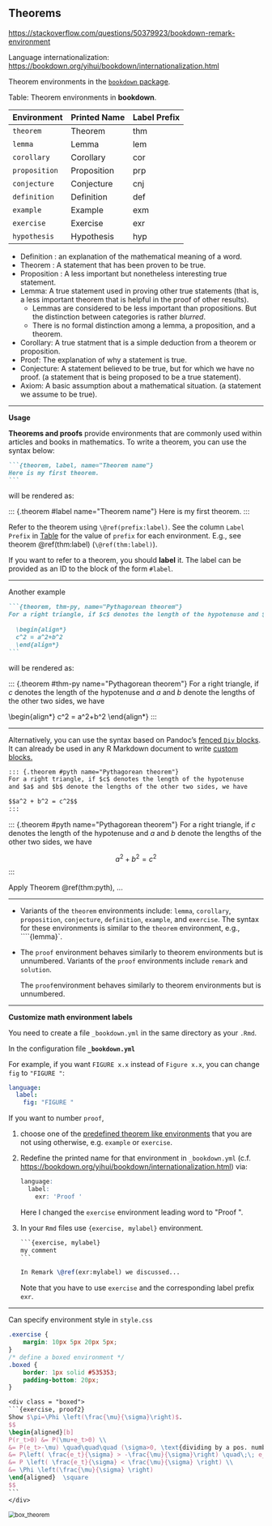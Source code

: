 ## Theorems

<https://stackoverflow.com/questions/50379923/bookdown-remark-environment>

Language internationalization: <https://bookdown.org/yihui/bookdown/internationalization.html>



Theorem environments in the [`bookdown` package](https://bookdown.org/yihui/bookdown/markdown-extensions-by-bookdown.html#tab:theorem-envs).

<a id="thm-env-names">Table: Theorem environments in **bookdown**.</a>

| Environment   | Printed Name | Label Prefix |
| :------------- | :------------ | :------------ |
| `theorem`     | Theorem      | thm          |
| `lemma`       | Lemma        | lem          |
| `corollary`   | Corollary    | cor          |
| `proposition` | Proposition  | prp          |
| `conjecture`  | Conjecture   | cnj          |
| `definition`  | Definition   | def          |
| `example`     | Example      | exm          |
| `exercise`    | Exercise     | exr          |
| `hypothesis`  | Hypothesis   | hyp          |

- Definition : an explanation of the mathematical meaning of a word.
- Theorem : A statement that has been proven to be true.
- Proposition : A less important but nonetheless interesting true statement.
- Lemma: A true statement used in proving other true statements (that is, a less important theorem that is helpful in the proof of other results). 
  - Lemmas are considered to be less important than propositions. But the distinction between categories is rather *blurred*. 
  - There is no formal distinction among a lemma, a proposition, and a theorem.
- Corollary: A true statment that is a simple deduction from a theorem or proposition.
- Proof: The explanation of why a statement is true.
- Conjecture: A statement believed to be true, but for which we have no proof. (a statement that is being proposed to be a true statement).
- Axiom: A basic assumption about a mathematical situation. (a statement we assume to be true).


--------------------------------------------------------------------------------

**Usage**

**Theorems and proofs** provide environments that are commonly used within articles and books in mathematics. To write a theorem, you can use the syntax below:

~~~markdown
```{theorem, label, name="Theorem name"}
Here is my first theorem.
```
~~~

will be rendered as:

::: {.theorem #label name="Theorem name"}
Here is my first theorem.
:::

Refer to the theorem using `\@ref(prefix:label)`. 
See the column `Label Prefix` in <a href="#thm-env-names">Table</a> for the value of `prefix` for each environment. 
E.g., see theorem \@ref(thm:label) (`\@ref(thm:label)`).

If you want to refer to a theorem, you should **label** it. The label can be provided as an ID to the block of the form `#label`.


--------------------------------------------------------------------------------

Another example

~~~markdown
```{theorem, thm-py, name="Pythagorean theorem"}
For a right triangle, if $c$ denotes the length of the hypotenuse and $a$ and $b$ denote the lengths of the other two sides, we have
  
  \begin{align*}
  c^2 = a^2+b^2
  \end{align*}
```
~~~

will be rendered as:

::: {.theorem #thm-py name="Pythagorean theorem"}
For a right triangle, if $c$ denotes the length of the hypotenuse and $a$ and $b$ denote the lengths of the other two sides, we have
  
  \begin{align*}
  c^2 = a^2+b^2
  \end{align*}
:::

--------------------------------------------------------------------------------

Alternatively, you can use the syntax based on Pandoc’s [fenced `Div` blocks](https://pandoc.org/MANUAL.html#divs-and-spans). It can already be used in any R Markdown document to write [custom blocks.](https://bookdown.org/yihui/rmarkdown-cookbook/custom-blocks.html)

```markdown
::: {.theorem #pyth name="Pythagorean theorem"}
For a right triangle, if $c$ denotes the length of the hypotenuse
and $a$ and $b$ denote the lengths of the other two sides, we have

$$a^2 + b^2 = c^2$$
:::
```


::: {.theorem #pyth name="Pythagorean theorem"}
For a right triangle, if $c$ denotes the length of the hypotenuse
and $a$ and $b$ denote the lengths of the other two sides, we have

$$a^2 + b^2 = c^2$$
:::

Apply Theorem \@ref(thm:pyth), ...

--------------------------------------------------------------------------------

- Variants of the `theorem` environments include: `lemma`, `corollary`, `proposition`, `conjecture`, `definition`, `example`, and `exercise`. The syntax for these environments is similar to the `theorem` environment, e.g., ````{lemma}`.

- The `proof` environment behaves similarly to theorem environments but is unnumbered. Variants of the `proof` environments include `remark` and `solution`. 

  The `proof`environment behaves similarly to theorem environments but is unnumbered.

--------------------------------------------------------------------------------

**Customize math environment labels**

You need to create a file `_bookdown.yml` in the same directory as your `.Rmd`. 

In the configuration file **`_bookdown.yml`**

For example, if you want `FIGURE x.x` instead of `Figure x.x`, you can change `fig` to `"FIGURE "`:

```yaml
language:
  label:
    fig: "FIGURE "
```

If you want to number `proof`, 

1. choose one of the [predefined theorem like environments](https://bookdown.org/yihui/bookdown/markdown-extensions-by-bookdown.html#theorems) that you are not using otherwise, e.g. `example` or `exercise`.

2. Redefine the printed name for that environment in `_bookdown.yml` (c.f. https://bookdown.org/yihui/bookdown/internationalization.html) via:

   ```r
   language:
     label:
       exr: 'Proof '
   ```

   Here I changed the `exercise` environment leading word to "Proof ".

3. In your `Rmd` files use `{exercise, mylabel}` environment. 

   ~~~latex
   ```{exercise, mylabel}
   my comment
   ```
   
   In Remark \@ref(exr:mylabel) we discussed...
   ~~~

   Note that you have to use `exercise` and the corresponding label prefix `exr`.

--------------------------------------------------------------------------------

Can specify environment style in `style.css`

```css
.exercise {
    margin: 10px 5px 20px 5px; 
}
/* define a boxed environment */
.boxed {
    border: 1px solid #535353;
    padding-bottom: 20px;
}
```



````latex
<div class = "boxed">
```{exercise, proof2}
Show $\pi=\Phi \left(\frac{\mu}{\sigma}\right)$.
$$
\begin{aligned}[b]
P(r_t>0) &= P(\mu+e_t>0) \\
&= P(e_t>-\mu) \quad\quad\quad (\sigma>0, \text{dividing by a pos. number, inequality unchanged}) \\
&= P\left( \frac{e_t}{\sigma} > -\frac{\mu}{\sigma}\right) \quad\;\; e_t\sim N(0, \sigma^2), \text{ then } \frac{e_t}{\sigma}\sim N(0,1) \\
&= P \left( \frac{e_t}{\sigma} < \frac{\mu}{\sigma} \right) \\
&= \Phi \left(\frac{\mu}{\sigma} \right) 
\end{aligned}  \square
$$
```
</div>
````

<img src="https://drive.google.com/thumbnail?id=1bqVq_6WTId8Svf7hihPoqJ-ouZTSOIWL&sz=w1000" alt="box_theorem" style="display: block; margin-right: auto; margin-left: auto; zoom:80%;" />
